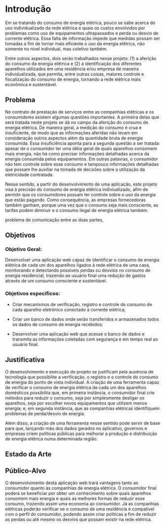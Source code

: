 # Introdução

Em se tratando do consumo de energia elétrica, pouco se sabe acerca do uso individualizado da rede elétrica e quais os custos envolvidos por problemas como uso de equipamentos ultrapassados e perda ou desvio de corrente elétrica. Essa falta de informação impede que medidas possam ser tomadas a fim de tornar mais eficiente o uso da energia elétrica, não somente no nível individual, mas coletivo também.

Entre outros aspectos, dois serão trabalhados nesse projeto: (1) a aferição do consumo da energia elétrica e (2) a identificação dos diferentes aparelhos utilizados em uma residência e/ou empresa de maneira individualizada, que permita, entre outras coisas, maiores controle e fiscalização do consumo de energia, tornando a rede elétrica mais econômica e sustentável.

## Problema

No contrato de prestação de serviços entre as companhias elétricas e os consumidores existem algumas questões importantes. A primeira delas que será tratada neste projeto se dá no campo da aferição do consumo de energia elétrica. De maneira geral, a medição do consumo é crua e insuficiente, de modo que as informações aferidas não levam em consideração outros aspectos além da quantidade bruta de energia consumida. Essa insuficiência aponta para a segunda questão a ser tratada: apesar de o consumidor ter uma idéia geral de quais aparelhos consomem mais energia, não há como precisar informações detalhadas acerca da energia consumida pelos equipamentos. Em outras palavras, o consumidor não tem controle sobre esse consumo e tampouco informações detalhadas que possam lhe auxiliar na tomada de decisões sobre a utilização da eletricidade contratada.

Nesse sentido, a partir do desenvolvimento de uma aplicação, este projeto visa à precisão do consumo de energia elétrica indiviualizado, afim de permitir que os consumidores possam ter controle sobre o uso da energia que estão pagando. Como consequência, as empresas fornecedoras também ganham, porque uma vez que o consumo seja mais consciente, as tarifas podem diminuir e o consumo ilegal de energia elétrica também. 

problema de comunicação entre as duas partes,

## Objetivos

### Objetivo Geral:

Desenvolver uma aplicação web capaz de identificar o consumo de energia elétrica de cada um dos aparelhos ligados à rede elétrica de uma casa, monitorando e detectando possíveis perdas ou desvios no consumo de energia residencial, trazendo ao usuário final uma redução de gastos através de um consumo consciente e sustentável.

### Objetivos específicos:

- Criar mecanismos de verificação, registro e controle do consumo de cada aparelho eletrônico conectado à corrente elétrica;

- Criar um banco de dados onde serão transferidos  e armazenados todos os dados  de consumo de energia recebidos;

- Desenvolver uma aplicação web que acesse o banco de dados e transmita as informações coletadas com segurança e em tempo real ao usuário final.


## Justificativa

O desenvolvimento e execução do projeto se justificam pela ausência de tecnologia que possibilite a verificação, o registro e o controle do consumo de energia do ponto de vista individual. A criação de uma ferramenta capaz de verificar o consumo de energia elétrica de cada um dos aparelhos domésticos possibilita que, em primeira instância, o consumidor final crie métodos para reduzir o consumo, seja por simplesmente desligar os aparelhos, seja por escolher novos equipamentos que utilizem menos energia; e, em segunda instância, que as companhias elétricas identifiquem problemas de perda/desvio de energia.

Além disso, a criação de uma ferramenta nesse sentido pode servir de base para que, lançando mão dos dados gerados no aplicativo, governos e empresas criem políticas públicas para melhorar a produção e distribuição de energia elétrica numa determinada região.

## Estado da Arte


## Público-Alvo

O desenvolvimento desta aplicação web trará vantagens tanto ao consumidor quanto às companhias de energia elétrica. O consumidor final poderá se beneficiar por obter um conhecimento sobre quais aparelhos consomem mais energia e quais as melhores formas de reduzir esse consumo, trazendo assim uma economia ao consumidor. Já as companhias elétricas poderão verificar se o consumo de uma residência é compatível com o perfil do consumidor, podendo assim criar políticas a fim de reduzir as perdas ou até mesmo os desvios que possam existir na rede elétrica.
